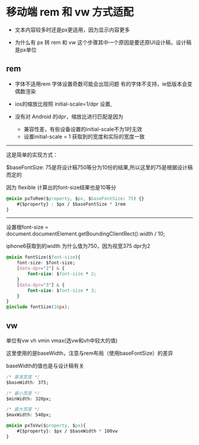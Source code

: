 # 移动端 rem 和 vw 方式适配

- 文本内容较多时还是px更适用，因为显示内容更多

- 为什么有 px 转 rem 和 vw 这个步骤其中一个原因是要还原UI设计稿，设计稿是px单位

## rem

-  字体不适用rem 字体设置奇数可能会出现问题 有的字体不支持，ie低版本会变偶数渲染


- ios的缩放比按照 initial-scale=1/dpr 设置,

- 没有对 Android 的dpr，缩放比进行匹配是因为
    - 兼容性差，有些设备设置的initial-scale不为1时无效
    - 设置initial-scale = 1 获取到的宽度和实际的宽度一致


---
这是简单的实现方式：

$baseFontSize: 75是将设计稿750等分为10份的结果,所以这里的75是根据设计稿而定的

因为 flexible 计算出的font-size结果也是10等分

```css
@mixin pxToRem($property, $px, $baseFontSize: 75) {}
    #{$property} : $px / $baseFontSize * 1rem
}
```

---
设置根font-size = document.documentElement.getBoundingClientRect().width / 10;

iphone6获取到的width 为什么值为750，因为视宽375 dpr为2
```css
@mixin fontSize($font-size){
    font-size: $font-size;
    [data-dpr="2"] & {
        font-size: $font-size * 2;
    }
    [data-dpr="3"] & {
        font-size: $font-size * 3;
    }
}
@include fontSize(16px);
```

## vw

单位有vw vh vmin vmax(选vw和vh中较大的值)

这里使用的是baseWidth，注意与rem布局（使用baseFontSize）的差异

baseWidth的值也是与设计稿有关

```css
/* 基准宽度 */
$baseWidth: 375;

/* 最小宽度 */
$minWidth: 320px;

/* 最大宽度 */
$maxWidth: 540px;

@mixin pxToVw($property, $px){
    #{$property}: $px / $baseWidth * 100vw
}
```
